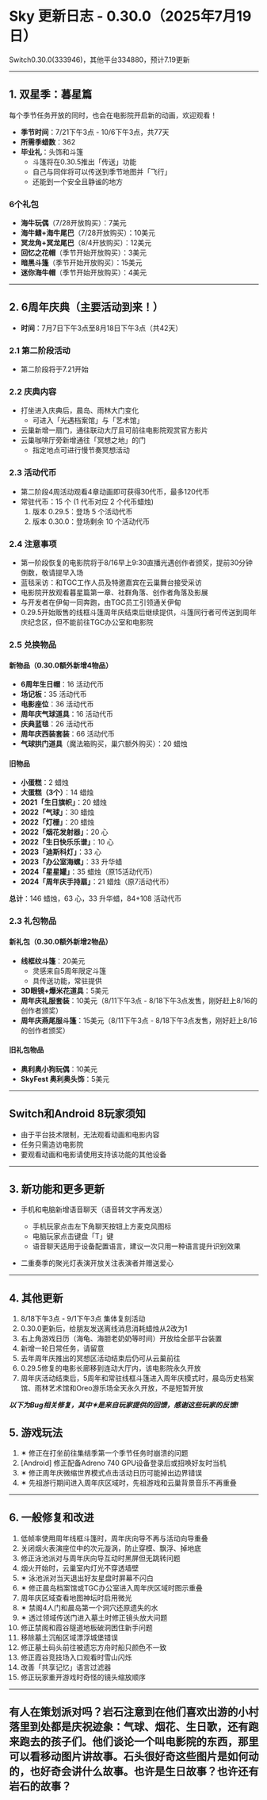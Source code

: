 # Sky 更新日志 - 0.30.0（2025年7月19日）
Switch0.30.0(333946)，其他平台334880，预计7.19更新

---

## 1. 双星季：暮星篇

每个季节任务开放的同时，也会在电影院开启新的动画，欢迎观看！

- **季节时间**：7/21下午3点 - 10/6下午3点，共77天  
- **所需季蜡数**：362  
- **毕业礼**：头饰和斗篷  
  - 斗篷将在0.30.5推出「传送」功能  
  - 自己与同伴将可以传送到季节地图并「飞行」  
  - 还能到一个安全且静谧的地方  

### 6个礼包

- **海牛玩偶**（7/28开放购买）：7美元  
- **海牛鳍+海牛尾巴**（7/28开放购买）：10美元  
- **冥龙角+冥龙尾巴**（8/4开放购买）：12美元  
- **回忆之花帽**（季节开始开放购买）：3美元  
- **暗黑斗篷**（季节开始开放购买）：15美元  
- **迷你海牛帽**（季节开始开放购买）：4美元  

---

## 2. 6周年庆典（主要活动到来！）

- **时间**：7月7日下午3点至8月18日下午3点（共42天）  

### 2.1 第二阶段活动
- 第二阶段将于7.21开始

### 2.2 庆典内容
- 打坐进入庆典后，晨岛、雨林大门变化
  - 可进入「光遇档案馆」与「艺术馆」
- 云巢新增一扇门，通往联动大厅且可前往电影院观赏官方影片
- 云巢咖啡厅旁新增通往「冥想之地」的门
  - 指定地点可进行慢节奏冥想活动   

### 2.3 活动代币
- 第二阶段4周活动观看4章动画即可获得30代币，最多120代币
- 常驻代币：15 个 (1 代币对应 2 个代币蜡烛)
    1. 版本 0.29.5：登场 5 个活动代币  
    2. 版本 0.30.0：登场剩余 10 个活动代币  

### 2.4 注意事项

- 第一阶段恢复的电影院将于8/16早上9:30直播光遇创作者颁奖，提前30分钟倒数，敬请提早入场   
- 蓝毯采访：和TGC工作人员及特邀嘉宾在云巢舞台接受采访  
- 电影院开放观看暮星篇第一章、社群角落、创作者角落及影展  
- 与开发者在伊甸一同奔跑，由TGC员工引领通关伊甸  
- 0.29.5开始贩售的线框斗篷周年庆结束后继续提供，斗篷同行者可传送到周年庆纪念区，但不能前往TGC办公室和电影院  

### 2.5 兑换物品
#### 新物品（0.30.0额外新增4物品）

- **6周年生日帽**：16 活动代币  
- **场记板**：35 活动代币  
- **电影座位**：36 活动代币  
- **周年庆气球道具**：16 活动代币  
- **庆典蓝毯**：26 活动代币  
- **周年庆西装套装**：66 活动代币  
- **气球拱门道具**（魔法箱购买，巢穴额外购买）：20 蜡烛  

#### 旧物品

- **小蛋糕**：2 蜡烛  
- **大蛋糕（3个）**：14 蜡烛  
- **2021「生日旗帜」**：20 蜡烛  
- **2022「气球」**：30 蜡烛  
- **2022「灯栅」**：20 蜡烛  
- **2022「烟花发射器」**：20 心  
- **2022「生日快乐乐谱」**：10 心  
- **2023「迪斯科灯」**：33 心  
- **2023「办公室海螺」**：33 升华蜡  
- **2024「星星罐」**：35 蜡烛（原15活动代币）  
- **2024「周年庆手持扇」**：21 蜡烛（原7活动代币）  

**总计**：146 蜡烛，63 心，33 升华蜡，84+108 活动代币  

### 2.3 礼包物品

#### 新礼包（0.30.0额外新增2物品）

- **线框纹斗篷**：20美元  
  - 灵感来自5周年限定斗篷  
  - 具传送功能，常驻提供  
- **3D眼镜+爆米花道具**：5美元  
- **周年庆礼服套装**：10美元（8/11下午3点 - 8/18下午3点发售，刚好赶上8/16的创作者颁奖）  
- **周年庆燕尾服斗篷**：15美元（8/11下午3点 - 8/18下午3点发售，刚好赶上8/16的创作者颁奖）  

#### 旧礼包物品

- **奥利奥小狗玩偶**：10美元  
- **SkyFest 奥利奥头饰**：5美元  

---

## Switch和Android 8玩家须知

- 由于平台技术限制，无法观看动画和电影内容  
- 任务只需造访电影院  
- 要观看动画和电影请使用支持该功能的其他设备  

---

## 3. 新功能和更多更新

- 手机和电脑新增语音聊天（语音转文字再发送）  
  - 手机玩家点击左下角聊天按钮上方麦克风图标  
  - 电脑玩家点击键盘「T」键  
  - 语音聊天适用于设备配置语言，建议一次只用一种语言提升识别效果  

- 二重奏季的聚光灯表演开放关注表演者并赠送爱心  

---

## 4. 其他更新

1. 8/18下午3点 - 9/1下午3点 集体复刻活动  
2. 0.30.0更新后，给朋友发送离线消息消耗蜡烛从2改为1  
3. 右上角游戏日历（海龟、海胆老奶奶等时间）开放给全部平台装置  
4. 新增一轮日常任务，请留意  
5. 去年周年庆推出的冥想区活动结束后仍可从云巢前往  
6. 0.29.5修复的电影长廊移到连动大厅内，该电影院永久开放  
7. 周年庆活动结束后，5周年和常驻线框斗篷进入周年庆模式时，晨岛历史档案馆、雨林艺术馆和Oreo游乐场全天永久开放，不是短暂开放  

***以下为Bug相关修复，其中✶是来自玩家提供的回馈，感谢这些玩家的反馈!***

## 5. 游戏玩法

1. ✶ 修正在打坐前往集结季第一个季节任务时崩溃的问题  
2. [Android] 修正配备Adreno 740 GPU设备登录后或招唤好友时当机  
3. ✶ 修正周年庆微缩世界模式点击活动日历可能掉出边界错误  
4. ✶ 先祖游行期间进入周年庆区域时，先祖游戏和云巢背景音乐不再重叠  

---

## 6. 一般修复和改进

1. 低帧率使用周年线框斗篷时，周年庆向导不再与活动向导重叠  
2. 关闭烟火表演座位中的次元漩涡，防止穿模、飘浮、掉地底  
3. 修正泳池派对与周年庆向导互动时黑屏但无跳转问题  
4. 烟火开始时，云巢室内灯光不穿透墙壁  
5. ✶ 泳池派对当天退出好友星盘时屏幕不闪白  
6. ✶ 修正晨岛档案馆或TGC办公室进入周年庆区域时图示重叠  
7. 周年庆区域查看地图神坛时启用微光  
8. ✶ 禁阁4人门和晨岛第一个洞穴还原遗失的水  
9. ✶ 透过领域传送门进入墓土时修正镜头放大问题  
10. 修正禁阁和霞谷隧道地板破洞困住新手问题  
11. 移除墓土沉船区域漂浮城堡错误  
12. 修正墓土码头前往被遗忘方舟时船只颜色不一致  
13. 修正霞谷竞技场入口观看时雪山闪烁  
14. 改善「共享记忆」语言过滤器  
15. 修正玩家重开游戏时奇怪的镜头缩放顺序  

---
有人在策划派对吗？岩石注意到在他们喜欢出游的小村落里到处都是庆祝迹象：气球、烟花、生日歌，还有跑来跑去的孩子们。他们谈论一个叫电影院的东西，那里可以看移动图片讲故事。石头很好奇这些图片是如何动的，也好奇会讲什么故事。也许是生日故事？也许还有岩石的故事？
---